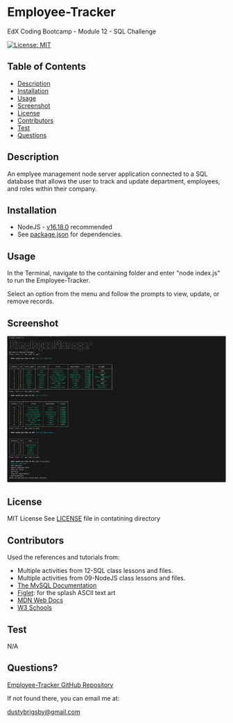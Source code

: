 # Employee-Tracker

EdX Coding Bootcamp - Module 12 - SQL Challenge

[![License: MIT](https://img.shields.io/badge/License-MIT-yellow.svg)](https://opensource.org/licenses/MIT)

## Table of Contents

- [Description](#description)
- [Installation](#installation)
- [Usage](#usage)
- [Screenshot](#screenshot)
- [License](#license)
- [Contributors](#contributors)
- [Test](#test)
- [Questions](#questions)

<a name="description"></a>

## Description

An emplyee management node server application connected to a SQL database that allows the user to track and update department, employees, and roles within their company.

<a name="installation"></a>

## Installation

- NodeJS - [v16.18.0](https://nodejs.org/dist/v16.18.0/node-v16.18.0-x64.msi) recommended
- See [package.json](/package.json) for dependencies.

<a name="usage"></a>

## Usage

In the Terminal, navigate to the containing folder and enter "node index.js" to run the Employee-Tracker.

Select an option from the menu and follow the prompts to view, update, or remove records.

<a name="screenshot"></a>

## Screenshot

[![Walkthrough Video](./assets/employeeTrackerScreenshot.png)](https://drive.google.com/file/d/1vLsbr-ZuPDwMzLk4tcmpjQ-fDTmcOmeT/view?usp=drive_link)

<a name="license"></a>

## License

MIT License
See [LICENSE](/LICENSE) file in contatining directory

<a name="contributors"></a>

## Contributors

Used the references and tutorials from:

- Multiple activities from 12-SQL class lessons and files.
- Multiple activities from 09-NodeJS class lessons and files.
- [The MySQL Documentation](https://dev.mysql.com/doc/)
- [Figlet](https://www.npmjs.com/package/figlet): for the splash ASCII text art
- [MDN Web Docs](https://developer.mozilla.org/en-US/docs/Web/JavaScript)
- [W3 Schools](https://www.w3schools.com/mysql/default.asp)

<a name="test"></a>

## Test

N/A

<a name="questions"></a>

## Questions?

[Employee-Tracker GitHub Repository](https://github.com/dustybrigsby/Employee-Tracker)

If not found there, you can email me at:

[dustybrigsby@gmail.com](mailto:dustybrigsby@gmail.com)

